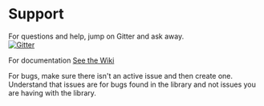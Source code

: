 # Support

For questions and help, jump on Gitter and ask away.  
[![Gitter](https://badges.gitter.im/Join%20Chat.svg)](https://gitter.im/Makuna/Rfid134?utm_source=badge&utm_medium=badge&utm_campaign=pr-badge&utm_content=badge)

For documentation [See the Wiki](https://github.com/Makuna/Rfid134/wiki)

For bugs, make sure there isn't an active issue and then create one.  Understand that issues are for bugs found in the library and not issues you are having with the library.  
